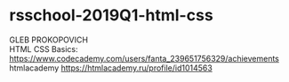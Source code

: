 # rsschool-2019Q1-html-css
GLEB PROKOPOVICH<br>
HTML CSS Basics: https://www.codecademy.com/users/fanta_239651756329/achievements<br>
htmlacademy https://htmlacademy.ru/profile/id1014563
